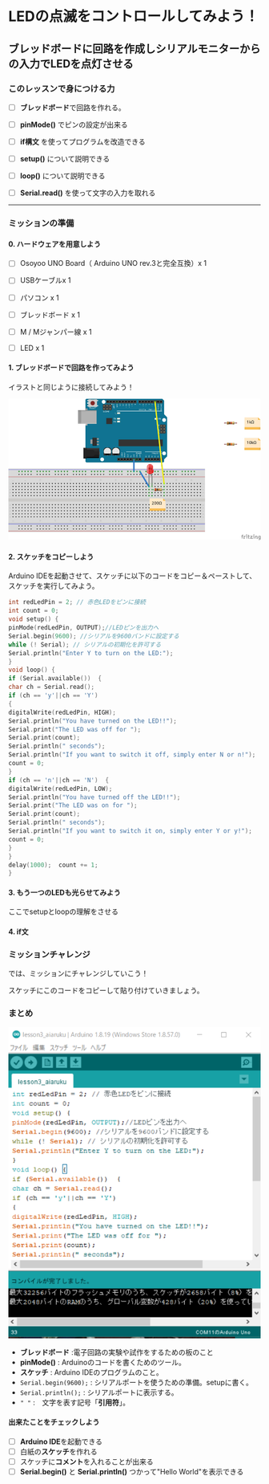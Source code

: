 # LEDの点滅をコントロールしてみよう！

## ブレッドボードに回路を作成しシリアルモニターからの入力でLEDを点灯させる

### このレッスンで身につける力

- [ ] **ブレッドボード**で回路を作れる。

- [ ] **pinMode()** でピンの設定が出来る

- [ ] **if構文** を使ってプログラムを改造できる

- [ ] **setup()** について説明できる

- [ ] **loop()** について説明できる

- [ ] **Serial.read()** を使って文字の入力を取れる

---

### ミッションの準備

#### 0. ハードウェアを用意しよう

- [ ] Osoyoo UNO Board（ Arduino UNO rev.3と完全互換）x 1

- [ ] USBケーブルx 1

- [ ] パソコン x 1

- [ ] ブレッドボード x 1

- [ ] M / Mジャンパー線 x 1

- [ ] LED x 1


#### 1. ブレッドボードで回路を作ってみよう
イラストと同じように接続してみよう！

![スケッチ](image/bread.jpg)

#### 2. スケッチをコピーしよう
Arduino IDEを起動させて、スケッチに以下のコードをコピー＆ペーストして、スケッチを実行してみよう。

```C++
int redLedPin = 2; // 赤色LEDをピンに接続
int count = 0; 
void setup() { 
pinMode(redLedPin, OUTPUT);//LEDピンを出力へ
Serial.begin(9600); //シリアルを9600バンドに設定する
while (! Serial); // シリアルの初期化を許可する
Serial.println("Enter Y to turn on the LED:"); 
} 
void loop() { 
if (Serial.available())  {  
char ch = Serial.read();  
if (ch == 'y'||ch == 'Y')  
{  
digitalWrite(redLedPin, HIGH);  
Serial.println("You have turned on the LED!!");  
Serial.print("The LED was off for ");  
Serial.print(count);  
Serial.println(" seconds");  
Serial.println("If you want to switch it off, simply enter N or n!"); 
count = 0;  
}  
if (ch == 'n'||ch == 'N')  {  
digitalWrite(redLedPin, LOW);  
Serial.println("You have turned off the LED!!");  
Serial.print("The LED was on for ");  
Serial.print(count);  
Serial.println(" seconds");  
Serial.println("If you want to switch it on, simply enter Y or y!");  
count = 0;  
}  
}  
delay(1000);  count += 1; 
}
```

#### 3. もう一つのLEDも光らせてみよう
ここでsetupとloopの理解をさせる

#### 4. if文


### ミッションチャレンジ

では、ミッションにチャレンジしていこう！

スケッチにこのコードをコピーして貼り付けていきましょう。


### まとめ

![Arduino UNO](image/Arduino.png)

- **ブレッドボード** :電子回路の実験や試作をするための板のこと
- **pinMode()** : Arduinoのコードを書くためのツール。
- **スケッチ** : Arduino IDEのプログラムのこと。
- `Serial.begin(9600);` : シリアルポートを使うための準備。setupに書く。
- `Serial.println();` : シリアルポートに表示する。
- `" "` :　文字を表す記号「**引用符**」。

#### 出来たことをチェックしよう

- [ ] **Arduino IDE**を起動できる
- [ ] 白紙の**スケッチ**を作れる
- [ ] スケッチに**コメント**を入れることが出来る
- [ ] **Serial.begin()** と **Serial.println()** つかって"Hello World"を表示できる